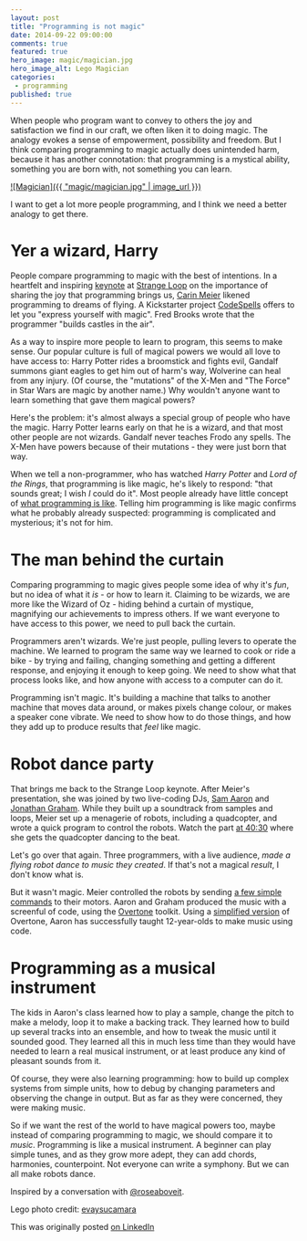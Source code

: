 ```yaml
---
layout: post
title: "Programming is not magic"
date: 2014-09-22 09:00:00
comments: true
featured: true
hero_image: magic/magician.jpg
hero_image_alt: Lego Magician
categories:
 - programming
published: true
---
```


When people who program want to convey to others the joy and satisfaction we
find in our craft, we often liken it to doing magic. The analogy evokes a sense
of empowerment, possibility and freedom. But I think comparing programming to
magic actually does unintended harm, because it has another connotation: that
programming is a mystical ability, something you are born with, not something
you can learn.

[![Magician]({{ "magic/magician.jpg" | image_url }})](https://www.flickr.com/photos/evaysucamara/5438832695)

I want to get a lot more people programming, and I think we need a better
analogy to get there.

<!-- more -->

Yer a wizard, Harry
===================

People compare programming to magic with the best of intentions. In a heartfelt
and inspiring [keynote](http://www.youtube.com/watch?v=3_zW63dcZB0) at
[Strange Loop](https://thestrangeloop.com) on the importance of sharing the joy
that programming brings us, [Carin Meier](https://twitter.com/gigasquid)
likened programming to dreams of flying. A Kickstarter project
[CodeSpells](https://www.kickstarter.com/projects/thoughtstem/codespells-express-yourself-with-magic)
offers to let you "express yourself with magic". Fred Brooks wrote that the
programmer "builds castles in the air".

As a way to inspire more people to learn to program, this seems to make
sense. Our popular culture is full of magical powers we would all love
to have access to: Harry Potter rides a broomstick and fights evil,
Gandalf summons giant eagles to get him out of harm's way, Wolverine can
heal from any injury. (Of course, the "mutations" of the X-Men and "The
Force" in Star Wars are magic by another name.) Why wouldn't anyone want
to learn something that gave them magical powers?

Here's the problem: it's almost always a special group of people who
have the magic. Harry Potter learns early on that he is a wizard, and
that most other people are not wizards. Gandalf never teaches Frodo any
spells. The X-Men have powers because of their mutations - they were
just born that way.

When we tell a non-programmer, who has watched *Harry Potter* and *Lord of the
Rings*, that programming is like magic, he's likely to respond: "that sounds
great; I wish *I* could do it". Most people already have little
concept of
[what programming is like](/blog/2014/05/01/what-programming-is-like/). Telling
him programming is like magic confirms what he probably already suspected:
programming is complicated and mysterious; it's not for him.

The man behind the curtain
==========================

Comparing programming to magic gives people some idea of why it's *fun*,
but no idea of what it *is* - or how to learn it. Claiming to be
wizards, we are more like the Wizard of Oz - hiding behind a curtain of
mystique, magnifying our achievements to impress others. If we want
everyone to have access to this power, we need to pull back the curtain.

Programmers aren't wizards. We're just people, pulling levers to operate
the machine. We learned to program the same way we learned to cook or
ride a bike - by trying and failing, changing something and getting a
different response, and enjoying it enough to keep going. We need to
show what that process looks like, and how anyone with access to a
computer can do it.

Programming isn't magic. It's building a machine that talks to another
machine that moves data around, or makes pixels change colour, or makes
a speaker cone vibrate. We need to show how to do those things, and how
they add up to produce results that *feel* like magic.

Robot dance party
=================

That brings me back to the Strange Loop keynote. After Meier's
presentation, she was joined by two live-coding DJs,
[Sam Aaron](https://twitter.com/samaaron) and
[Jonathan Graham](https://twitter.com/graham_jp). While they built up a
soundtrack from samples and loops, Meier set up a menagerie of robots,
including a quadcopter, and wrote a quick program to control the robots. Watch
the part [at 40:30](http://www.youtube.com/watch?v=3_zW63dcZB0&t=40m30s) where
she gets the quadcopter dancing to the beat.

Let's go over that again. Three programmers, with a live audience, *made
a flying robot dance to music they created*. If that's not a magical
*result*, I don't know what is.

But it wasn't magic. Meier controlled the robots by sending
[a few simple commands](http://nodebots.io/) to their motors. Aaron and Graham
produced the music with a screenful of code, using the
[Overtone](http://overtone.github.io/) toolkit. Using a
[simplified version](http://sonic-pi.net/) of Overtone, Aaron has successfully
taught 12-year-olds to make music using code.

Programming as a musical instrument
===================================

The kids in Aaron's class learned how to play a sample, change the pitch
to make a melody, loop it to make a backing track. They learned how to
build up several tracks into an ensemble, and how to tweak the music
until it sounded good. They learned all this in much less time than they
would have needed to learn a real musical instrument, or at least
produce any kind of pleasant sounds from it.

Of course, they were also learning programming: how to build up complex
systems from simple units, how to debug by changing parameters and
observing the change in output. But as far as they were concerned, they
were making music.

So if we want the rest of the world to have magical powers too, maybe
instead of comparing programming to magic, we should compare it to
*music*. Programming is like a musical instrument. A beginner can play
simple tunes, and as they grow more adept, they can add chords,
harmonies, counterpoint. Not everyone can write a symphony. But we can
all make robots dance.


<p class="credits">
Inspired by a conversation with <a href="https://twitter.com/roseaboveit">@roseaboveit</a>.
</p>

<p class="credits">
Lego photo credit: <a href="https://www.flickr.com/photos/evaysucamara/5438832695">evaysucamara</a>
</p>

<p class="credits">
This was originally posted <a href="https://www.linkedin.com/today/post/article/20140922160434-4503063-programming-is-not-magic">on LinkedIn</a>
</p>
